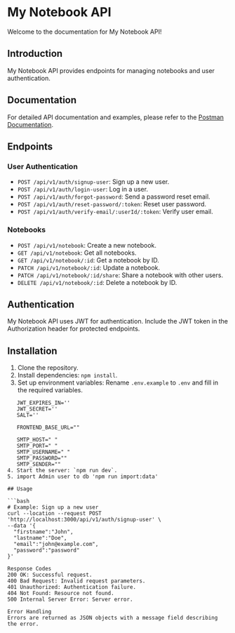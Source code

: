 # My Notebook API

Welcome to the documentation for My Notebook API!

## Introduction

My Notebook API provides endpoints for managing notebooks and user authentication.

## Documentation

For detailed API documentation and examples, please refer to the [Postman Documentation](https://documenter.getpostman.com/view/26097715/2sA35JyzJ6).


## Endpoints

### User Authentication

- `POST /api/v1/auth/signup-user`: Sign up a new user.
- `POST /api/v1/auth/login-user`: Log in a user.
- `POST /api/v1/auth/forgot-password`: Send a password reset email.
- `POST /api/v1/auth/reset-password/:token`: Reset user password.
- `POST /api/v1/auth/verify-email/:userId/:token`: Verify user email.

### Notebooks

- `POST /api/v1/notebook`: Create a new notebook.
- `GET /api/v1/notebook`: Get all notebooks.
- `GET /api/v1/notebook/:id`: Get a notebook by ID.
- `PATCH /api/v1/notebook/:id`: Update a notebook.
- `PATCH /api/v1/notebook/:id/share`: Share a notebook with other users.
- `DELETE /api/v1/notebook/:id`: Delete a notebook by ID.

## Authentication

My Notebook API uses JWT for authentication. Include the JWT token in the Authorization header for protected endpoints.

## Installation

1. Clone the repository.
2. Install dependencies: `npm install`.
3. Set up environment variables: Rename `.env.example` to `.env` and fill in the required variables.
```plaintext
   JWT_EXPIRES_IN=''
   JWT_SECRET=''
   SALT=''

   FRONTEND_BASE_URL=""

   SMTP_HOST=" "
   SMTP_PORT=" "
   SMTP_USERNAME=" "
   SMTP_PASSWORD=""
   SMTP_SENDER=""
4. Start the server: `npm run dev`.
5. import Admin user to db 'npm run import:data'

## Usage

```bash
# Example: Sign up a new user
curl --location --request POST 'http://localhost:3000/api/v1/auth/signup-user' \
--data '{
  "firstname":"John",
  "lastname":"Doe",
  "email":"john@example.com", 
  "password":"password"
}'

Response Codes
200 OK: Successful request.
400 Bad Request: Invalid request parameters.
401 Unauthorized: Authentication failure.
404 Not Found: Resource not found.
500 Internal Server Error: Server error.

Error Handling
Errors are returned as JSON objects with a message field describing the error.
